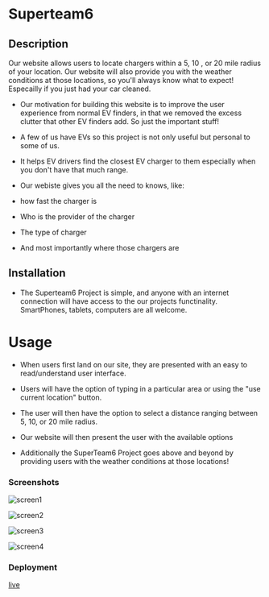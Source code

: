 # Superteam6 

## Description

Our website allows users to locate chargers within a 5, 10 , or 20 mile radius of your location. Our website will also provide you with the weather conditions at those locations, so you'll always know what to expect! Especailly if you just had your car cleaned.

- Our motivation for building this website is to improve the user  experience from normal EV finders, in that we removed the excess clutter that other EV finders add. So just the important stuff!

- A few of us have EVs so this project is not only useful but personal to some of us.

- It helps EV drivers find the closest EV charger to them especially when you don't have that much range.

- Our webiste gives you all the need to knows, like: 
- how fast the charger is 
- Who is the provider of the charger 
- The type of charger
- And most importantly where those chargers are

## Installation

- The Superteam6 Project is simple, and anyone with an internet connection will have access to the our projects functinality. SmartPhones, tablets, computers are all welcome.

# Usage 

- When users first land on our site, they are presented with an easy to read/understand user interface.

- Users will have the option of typing in a particular area or using the "use current location" button.

- The user will then have the option to select a distance ranging between 5, 10, or 20 mile radius.

- Our website will then present the user with the available options

- Additionally the SuperTeam6 Project goes above and beyond by providing users with the weather conditions at those locations!

### Screenshots
![screen1](./assets/img/Screenshot%202023-12-18%20at%202.26.10 PM.png)

![screen2](./assets/img/Screenshot%202023-12-18%20at%202.26.36 PM.png)

![screen3](./assets/img/Screenshot%202023-12-18%20at%202.27.12 PM.png)

![screen4](./assets/img/Screenshot%202023-12-18%20at%202.27.22 PM.png)

### Deployment
[live](https://khoiphan-9194.github.io/charge-point/)